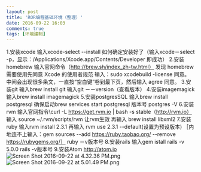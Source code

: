 ```yaml
---
layout: post
title: 'ROR编程基础环境（整理）'
date: 2016-09-22 16:03
comments: true
tags: [环境建制]
---
```

 1.安装xcode
  输入xcode-select --install
  如何确定安装好了（输入xcode－select -p，显示：/Applications/Xcode.app/Contents/Developer 即成功）
 2.安装homebrew
   输入官网命令（http://brew.sh/index_zh-tw.html）
   发现 homebrew 需要使用先同意 Xcode 的使用者规范
   输入：sudo xcodebuild -license 同意。
   中间会出现很多条文，一直按“空白键”卷到最下页，然后输入 agree 同意。
 3.安装git
    输入brew install git 
    输入git －－version（查看版本）
 4.安装imagemagick
    输入brew install imagemagick
 5.安装postgresSQL
    输入brew install postgresql
    确保启动brew services start postgresql
    版本号 postgres -V
 6.安装rvm
    输入官网指令\curl -L https://get.rvm.io | bash -s stable（http://rvm.io）
    输入 source ~/.rvm/scripts/rvm 让rvm生效
    再输入 brew install libxml2
 7.安装ruby
    输入rvm install 2.3.1
    再输入 rvm use 2.3.1 --default(设置为预设版本)
    ［内地连不上输入：gem sources --add https://ruby.taobao.org/ --remove https://rubygems.org/］
     ruby －v版本号
 8.安装rails
     输入gem istall rails -v 5.0.0
     rails -v版本号
 9.安装Atom http://atom.io
![Screen Shot 2016-09-22 at 4.32.36 PM.png](http://user-image.logdown.io/user/19380/blog/18863/post/902133/zRY8RENTCWkTPktml8AI_Screen%20Shot%202016-09-22%20at%204.32.36%20PM.png)
![Screen Shot 2016-09-22 at 5.01.49 PM.png](http://user-image.logdown.io/user/19380/blog/18863/post/902133/Mb0ACE7XR96d0n3hGlwo_Screen%20Shot%202016-09-22%20at%205.01.49%20PM.png)
